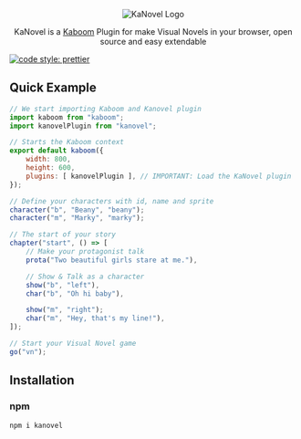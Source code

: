 <p align="center">
	<img src="https://imgur.com/g5mjs4C.png" alt="KaNovel Logo" align="center"/>
	<p align="center">
		KaNovel is a  <a href="https://kaboomjs.com">Kaboom</a> Plugin for make Visual Novels in your browser, open source and easy extendable
	</p>
    <a href="https://twitter.com/PrettierCode"><img alt="code style: prettier" src="https://img.shields.io/badge/code_style-prettier-ff69b4.svg?style=flat-square"></a>
</p>

## Quick Example

```js
// We start importing Kaboom and Kanovel plugin
import kaboom from "kaboom";
import kanovelPlugin from "kanovel";

// Starts the Kaboom context
export default kaboom({
    width: 800,
    height: 600,
    plugins: [ kanovelPlugin ], // IMPORTANT: Load the KaNovel plugin
});

// Define your characters with id, name and sprite
character("b", "Beany", "beany");
character("m", "Marky", "marky");

// The start of your story
chapter("start", () => [
    // Make your protagonist talk
    prota("Two beautiful girls stare at me."),

    // Show & Talk as a character
    show("b", "left"),
    char("b", "Oh hi baby"),

    show("m", "right");
    char("m", "Hey, that's my line!"),
]);

// Start your Visual Novel game
go("vn");
```

## Installation

### npm

```
npm i kanovel
```
